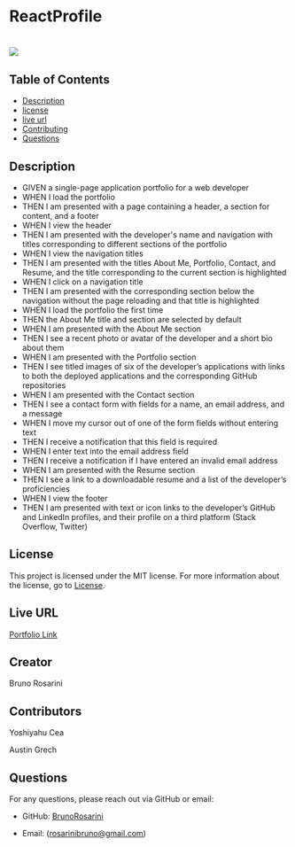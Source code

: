 # ReactProfile

# ![](https://img.shields.io/badge/license-MIT-brightgreen)

## Table of Contents

- [Description](#description)
- [license](#license)
- [live url](#live-url)
- [Contributing](#contributing)
- [Questions](#questions)

## Description

- GIVEN a single-page application portfolio for a web developer
- WHEN I load the portfolio
- THEN I am presented with a page containing a header, a section for content, and a footer
- WHEN I view the header
- THEN I am presented with the developer's name and navigation with titles corresponding to different sections of the portfolio
- WHEN I view the navigation titles
- THEN I am presented with the titles About Me, Portfolio, Contact, and Resume, and the title corresponding to the current section is highlighted
- WHEN I click on a navigation title
- THEN I am presented with the corresponding section below the navigation without the page reloading and that title is highlighted
- WHEN I load the portfolio the first time
- THEN the About Me title and section are selected by default
- WHEN I am presented with the About Me section
- THEN I see a recent photo or avatar of the developer and a short bio about them
- WHEN I am presented with the Portfolio section
- THEN I see titled images of six of the developer’s applications with links to both the deployed applications and the corresponding GitHub repositories
- WHEN I am presented with the Contact section
- THEN I see a contact form with fields for a name, an email address, and a message
- WHEN I move my cursor out of one of the form fields without entering text
- THEN I receive a notification that this field is required
- WHEN I enter text into the email address field
- THEN I receive a notification if I have entered an invalid email address
- WHEN I am presented with the Resume section
- THEN I see a link to a downloadable resume and a list of the developer’s proficiencies
- WHEN I view the footer
- THEN I am presented with text or icon links to the developer’s GitHub and LinkedIn profiles, and their profile on a third platform (Stack Overflow, Twitter)

## License

This project is licensed under the MIT license. For more information about the license, go to [License](https://choosealicense.com/licenses/mit/).

## Live URL

[Portfolio Link]()

## Creator 

Bruno Rosarini  

## Contributors

Yoshiyahu Cea

Austin Grech

## Questions

For any questions, please reach out via GitHub or email:

- GitHub: [BrunoRosarini](https://github.com/RdySetShine/ReactProfile)

- Email: (rosarinibruno@gmail.com)